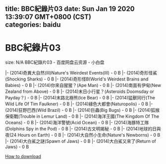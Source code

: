 
title: BBC紀錄片03
date: Sun Jan 19 2020 13:39:07 GMT+0800 (CST)    
categories: baidu
---

# BBC紀錄片03
size: N/A
 BBC紀錄片03 - 百度网盘云资源 - 小白盘
 
|- (2014)奇異大自然(III)Nature's Weirdest Events(III) - 0 B
|- (2014)奇形怪鯊(Shocking Sharks) - 0 B
|- (2014)奇形怪B(World's Weirdest Brains and Babies) - 0 B
|- (2014)你來自猩猩？(Ape Man) - 0 B
|- (2014)南面有伊甸(New Zealand from Above) - 0 B
|- (2014)末日小行星？(Asteroids Doomsday or Payday？) - 0 B
|- (2014)末路北極熊(Ice Bear) - 0 B
|- (2014)猛獸同行(The Wild Life Of Tim Faulkner) - 0 B
|- (2014)綠色大都會(Naturopolis) - 0 B
|- (2014)狂野巴西(Wild Brazil) - 0 B
|- (2014)巨蟲(Big Bugs) - 0 B
|- (2014)狐猴保衛戰(Trouble in Lemur Land) - 0 B
|- (2014)海洋王國(The Kingdom Of The Oceans) - 0 B
|- (2014)海洋警號(Acid Ocean) - 0 B
|- (2014)海豚特工隊(Dolphins Spy in the Pod) - 0 B
|- (2014)古文明揭秘 - 0 B
|- (2014)地球的日與夜(24 Hours on Earth) - 0 B
|- (2014)大自然小生命(Nature's Newborns) - 0 B
|- (2014)大白鯊之謎(Spawn of Jaws) - 0 B
|- (2014)大白鯊又來了(Return of Jaws) - 0 B

[How to download](https://bpcam.bemobtrk.com/go/2ceec3aa-1ca2-46d6-b9ff-aaa5c184517c?jno=1881)